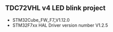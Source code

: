 ## TDC72VHL v4 LED blink project

 * STM32Cube_FW_F7_V1.12.0
 * STM32F7xx HAL Driver version number V1.2.5
